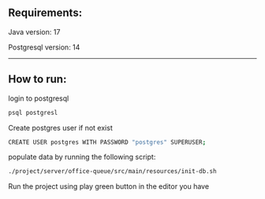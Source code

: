 <h2>Requirements:</h2>

Java version: 17

Postgresql version: 14

---

<h2>How to run:</h2>

login to postgresql
```bash
psql postgresl
```
Create postgres user if not exist
```bash
CREATE USER postgres WITH PASSWORD "postgres" SUPERUSER;
```

populate data by running the following script:
```bash
./project/server/office-queue/src/main/resources/init-db.sh 
```

Run the project using play green button in the editor you have

